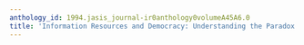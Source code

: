```yaml
---
anthology_id: 1994.jasis_journal-ir0anthology0volumeA45A6.0
title: 'Information Resources and Democracy: Understanding the Paradox'
---
```

